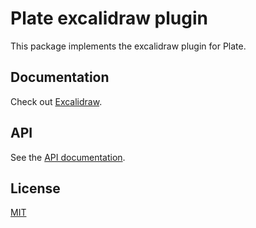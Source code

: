 # Plate excalidraw plugin

This package implements the excalidraw plugin for Plate.

## Documentation

Check out
[Excalidraw](https://plate.udecode.io/docs/plugins/excalidraw).

## API

See the [API documentation](https://plate-api.udecode.io/globals.html). 

## License

[MIT](../../../../LICENSE)
